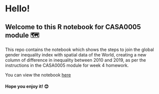 # Hello!

## Welcome to this R notebook for CASA0005 module 🗺

This repo contains the notebook which shows the steps to join the global 
gender inequality index with spatial data of the World, creating a new 
column of difference in inequality between 2010 and 2019, as per the instructions in the CASA0005 
module for week 4 homework.

You can view the notebook [here](https://github.com/jankomag/CASA0005week4/blob/main/homework_wk4d.Rmd)


#### Hope you enjoy it! 😊
